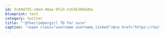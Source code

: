 ```yaml
---
id: 3c69d755-c8e4-48aa-9fa3-fa53b39b6dba
blueprint: text
category: twitter
title: "'@theclimbergirl 7D for sure"
caption: '<span class="username username_linked">@<a href="https://twitter.com/theclimbergirl" title="Sara Lingafelter">theclimbergirl</a></span> 7D for sure'
---
```

